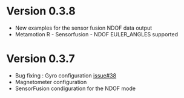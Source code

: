 # Version 0.3.8

* New examples for the sensor fusion NDOF data output
* Metamotion R - Sensorfusion - NDOF EULER_ANGLES supported

# Version 0.3.7

* Bug fixing : Gyro configuration [issue#38](https://github.com/brainexe/node-metawear/issues/38)
* Magnetometer configuration
* SensorFusion condiguration for the NDOF mode